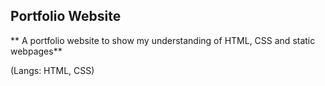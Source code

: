 ## Portfolio Website

** A portfolio website to show my understanding of HTML, CSS and static webpages**

(Langs: HTML, CSS)
